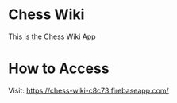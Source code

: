 # Chess Wiki

This is the Chess Wiki App

# How to Access

Visit: https://chess-wiki-c8c73.firebaseapp.com/

